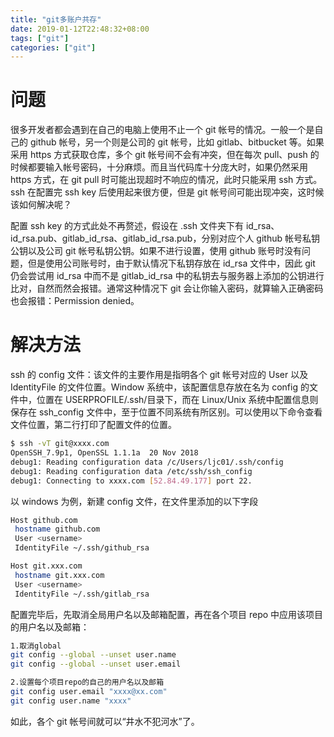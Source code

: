 ```yaml
---
title: "git多账户共存"
date: 2019-01-12T22:48:32+08:00
tags: ["git"]
categories: ["git"]
---
```


# 问题

很多开发者都会遇到在自己的电脑上使用不止一个 git 帐号的情况。一般一个是自己的 github 帐号，另一个则是公司的 git 帐号，比如 gitlab、bitbucket 等。如果采用 https 方式获取仓库，多个 git 帐号间不会有冲突，但在每次 pull、push 的时候都要输入帐号密码，十分麻烦。而且当代码库十分庞大时，如果仍然采用 https 方式，在 git pull 时可能出现超时不响应的情况，此时只能采用 ssh 方式。ssh 在配置完 ssh key 后使用起来很方便，但是 git 帐号间可能出现冲突，这时候该如何解决呢？

配置 ssh key 的方式此处不再赘述，假设在 .ssh 文件夹下有 id_rsa、id_rsa.pub、gitlab_id_rsa、gitlab_id_rsa.pub，分别对应个人 github 帐号私钥公钥以及公司 git 帐号私钥公钥。如果不进行设置，使用 github 账号时没有问题，但是使用公司账号时，由于默认情况下私钥存放在 id_rsa 文件中，因此 git 仍会尝试用 id_rsa 中而不是 gitlab_id_rsa 中的私钥去与服务器上添加的公钥进行比对，自然而然会报错。通常这种情况下 git 会让你输入密码，就算输入正确密码也会报错：Permission denied。

# 解决方法

ssh 的 config 文件：该文件的主要作用是指明各个 git 帐号对应的 User 以及 IdentityFile 的文件位置。Window 系统中，该配置信息存放在名为 config 的文件中，位置在 USERPROFILE/.ssh/目录下，而在 Linux/Unix 系统中配置信息则保存在 ssh_config 文件中，至于位置不同系统有所区别。可以使用以下命令查看文件位置，第二行打印了配置文件的位置。

```bash
$ ssh -vT git@xxxx.com
OpenSSH_7.9p1, OpenSSL 1.1.1a  20 Nov 2018
debug1: Reading configuration data /c/Users/ljc01/.ssh/config
debug1: Reading configuration data /etc/ssh/ssh_config
debug1: Connecting to xxxx.com [52.84.49.177] port 22.
```

以 windows 为例，新建 config 文件，在文件里添加的以下字段

```bash
Host github.com
 hostname github.com
 User <username>
 IdentityFile ~/.ssh/github_rsa

Host git.xxx.com
 hostname git.xxx.com
 User <username>
 IdentityFile ~/.ssh/gitlab_rsa
```

配置完毕后，先取消全局用户名以及邮箱配置，再在各个项目 repo 中应用该项目的用户名以及邮箱：

```bash
1.取消global
git config --global --unset user.name
git config --global --unset user.email

2.设置每个项目repo的自己的用户名以及邮箱
git config user.email "xxxx@xx.com"
git config user.name "xxxx"
```

如此，各个 git 帐号间就可以“井水不犯河水”了。
